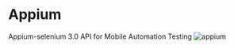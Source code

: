 # Appium
Appium-selenium 3.0 API for Mobile Automation Testing
![appium](https://user-images.githubusercontent.com/24494133/42090141-d006b1c2-7bbd-11e8-9647-b751c9f7c986.png)
